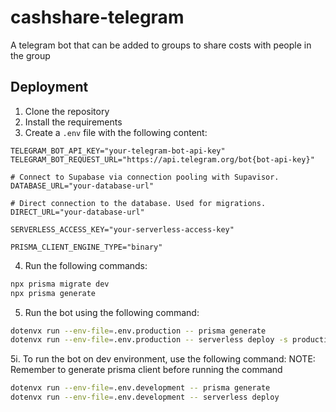 # cashshare-telegram
A telegram bot that can be added to groups to share costs with people in the group

## Deployment
1. Clone the repository
2. Install the requirements
3. Create a `.env` file with the following content:
```
TELEGRAM_BOT_API_KEY="your-telegram-bot-api-key"
TELEGRAM_BOT_REQUEST_URL="https://api.telegram.org/bot{bot-api-key}"

# Connect to Supabase via connection pooling with Supavisor.
DATABASE_URL="your-database-url"

# Direct connection to the database. Used for migrations.
DIRECT_URL="your-database-url"

SERVERLESS_ACCESS_KEY="your-serverless-access-key"

PRISMA_CLIENT_ENGINE_TYPE="binary"
```

4. Run the following commands:
```bash
npx prisma migrate dev
npx prisma generate
```

5. Run the bot using the following command:
```bash
dotenvx run --env-file=.env.production -- prisma generate
dotenvx run --env-file=.env.production -- serverless deploy -s production
```

5i. To run the bot on dev environment, use the following command:
NOTE: Remember to generate prisma client before running the command
```bash
dotenvx run --env-file=.env.development -- prisma generate
dotenvx run --env-file=.env.development -- serverless deploy
```